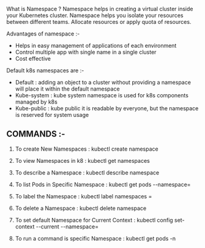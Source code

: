 What is Namespace ?
Namespace helps in creating a virtual cluster inside your Kubernetes cluster.
Namespace helps you isolate your resources between different teams. Allocate resources or apply quota of resources.

Advantages of namespace :-
* Helps in easy management of applications of each environment
* Control multiple app with single name in a single cluster
* Cost effective

Default k8s namespaces are :-
* Default : adding an object to a cluster without providing a namespace will place it within the default namespace
* Kube-system : kube system namespace is used for k8s components managed by k8s
* Kube-public : kube public it is readable by everyone, but the namespace is reserved for system usage



## COMMANDS :-
1) To create New Namespaces : kubectl create namespace <your-namespace>

2) To view Namespaces in k8 : kubectl get namespaces

3) To describe a Namespace  : kubectl describe namespace <my-namespace>

4) To list Pods in Specific Namespace : kubectl get pods --namespace=<my-namespace>

5) To label the Namespace : kubectl label namespaces <namespace> <labelKey>=<value>

6) To delete a Namespace : kubectl delete namespace <namespace-name>

7) To set default Namespace for Current Context : kubectl config set-context --current --namespace=<namespace-name>

8) To run a command is specific Namespace : kubectl get pods -n <namespace-name>




